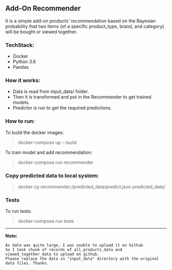 ## Add-On Recommender

It is a simple add-on products’ recommendation based on the Bayesian
probability that two items (of a specific product_type, brand, and category)
will be bought or viewed together.

### TechStack:
- Docker
- Python 3.6
- Pandas

### How it works:
- Data is read from input_data/ folder.
- Then it is transformed and put in the Recommender to get trained models.
- Predictor is run to get the required predictions.

### How to run:
To build the docker images:
> docker-compose up --build

To train model and add recommendation:
> docker-compose run recommender

### Copy predicted data to local system:
> docker cp recommender:/predicted_data/predict.json  predicted_data/

### Tests
To run tests:
> docker-compose run tests

---------------------------------------------------------------------------------------------------------
**Note:**
```
As data was quite large, I was unable to upload it on Github.
So I took chunk of records of all_products_data and viewed_together_data to upload on github.
Please replace the data in "input_data" directory with the original data files. Thanks.
```